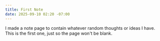 ```yaml
---
title: First Note
date: 2025-09-10 02:20 -07:00
---
```


I made a note page to contain whatever random thoughts or ideas I have.
This is the first one, just so the page won't be blank.

